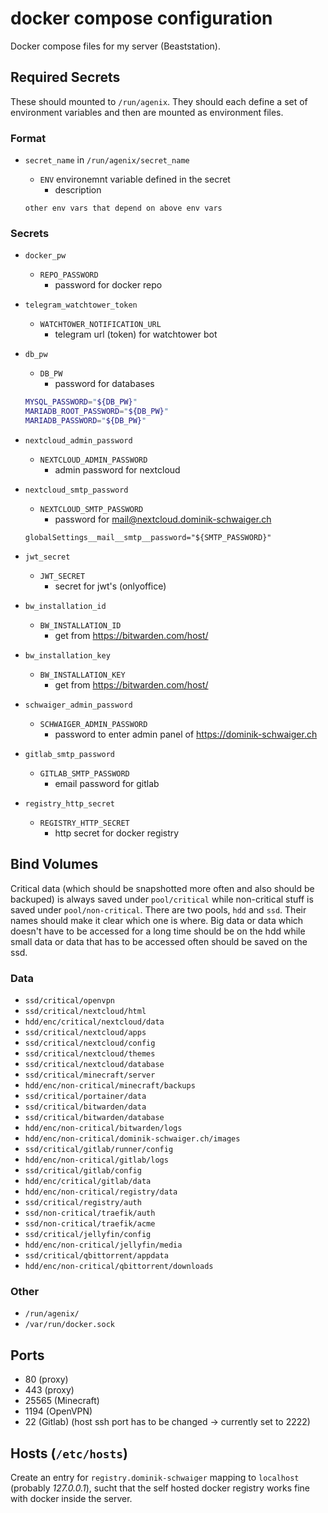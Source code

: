 # docker compose configuration

Docker compose files for my server (Beaststation).

## Required Secrets

These should mounted to `/run/agenix`.
They should each define a set of environment variables and then are mounted as environment files.

### Format

- `secret_name` in `/run/agenix/secret_name`
  - `ENV` environemnt variable defined in the secret
    - description

  `other env vars that depend on above env vars`

### Secrets

- `docker_pw`
  - `REPO_PASSWORD`
    - password for docker repo
- `telegram_watchtower_token`
  - `WATCHTOWER_NOTIFICATION_URL`
    - telegram url (token) for watchtower bot
- `db_pw`
  - `DB_PW`
    - password for databases

  ```bash
  MYSQL_PASSWORD="${DB_PW}"
  MARIADB_ROOT_PASSWORD="${DB_PW}"
  MARIADB_PASSWORD="${DB_PW}"
  ```

- `nextcloud_admin_password`
  - `NEXTCLOUD_ADMIN_PASSWORD`
    - admin password for nextcloud
- `nextcloud_smtp_password`
  - `NEXTCLOUD_SMTP_PASSWORD`
    - password for <mail@nextcloud.dominik-schwaiger.ch>

  `globalSettings__mail__smtp__password="${SMTP_PASSWORD}"`
- `jwt_secret`
  - `JWT_SECRET`
    - secret for jwt's (onlyoffice)
- `bw_installation_id`
  - `BW_INSTALLATION_ID`
    - get from <https://bitwarden.com/host/>
- `bw_installation_key`
  - `BW_INSTALLATION_KEY`
    - get from <https://bitwarden.com/host/>
- `schwaiger_admin_password`
  - `SCHWAIGER_ADMIN_PASSWORD`
    - password to enter admin panel of <https://dominik-schwaiger.ch>
- `gitlab_smtp_password`
  - `GITLAB_SMTP_PASSWORD`
    - email password for gitlab
- `registry_http_secret`
  - `REGISTRY_HTTP_SECRET`
    - http secret for docker registry

## Bind Volumes

Critical data (which should be snapshotted more often and also should be backuped) is always saved under `pool/critical` while non-critical stuff is saved under `pool/non-critical`. There are two pools, `hdd` and `ssd`. Their names should make it clear which one is where. Big data or data which doesn't have to be accessed for a long time should be on the hdd while small data or data that has to be accessed often should be saved on the ssd.

### Data

- `ssd/critical/openvpn`
- `ssd/critical/nextcloud/html`
- `hdd/enc/critical/nextcloud/data`
- `ssd/critical/nextcloud/apps`
- `ssd/critical/nextcloud/config`
- `ssd/critical/nextcloud/themes`
- `ssd/critical/nextcloud/database`
- `ssd/critical/minecraft/server`
- `hdd/enc/non-critical/minecraft/backups`
- `ssd/critical/portainer/data`
- `ssd/critical/bitwarden/data`
- `ssd/critical/bitwarden/database`
- `hdd/enc/non-critical/bitwarden/logs`
- `hdd/enc/non-critical/dominik-schwaiger.ch/images`
- `ssd/critical/gitlab/runner/config`
- `hdd/enc/non-critical/gitlab/logs`
- `ssd/critical/gitlab/config`
- `hdd/enc/critical/gitlab/data`
- `hdd/enc/non-critical/registry/data`
- `ssd/critical/registry/auth`
- `ssd/non-critical/traefik/auth`
- `ssd/non-critical/traefik/acme`
- `ssd/critical/jellyfin/config`
- `hdd/enc/non-critical/jellyfin/media`
- `ssd/critical/qbittorrent/appdata`
- `hdd/enc/non-critical/qbittorrent/downloads`

### Other

- `/run/agenix/`
- `/var/run/docker.sock`

## Ports

- 80 (proxy)
- 443 (proxy)
- 25565 (Minecraft)
- 1194 (OpenVPN)
- 22 (Gitlab) (host ssh port has to be changed -> currently set to 2222)

## Hosts (`/etc/hosts`)

Create an entry for `registry.dominik-schwaiger` mapping to `localhost` (probably *127.0.0.1*), sucht that the self hosted docker registry works fine with docker inside the server.
